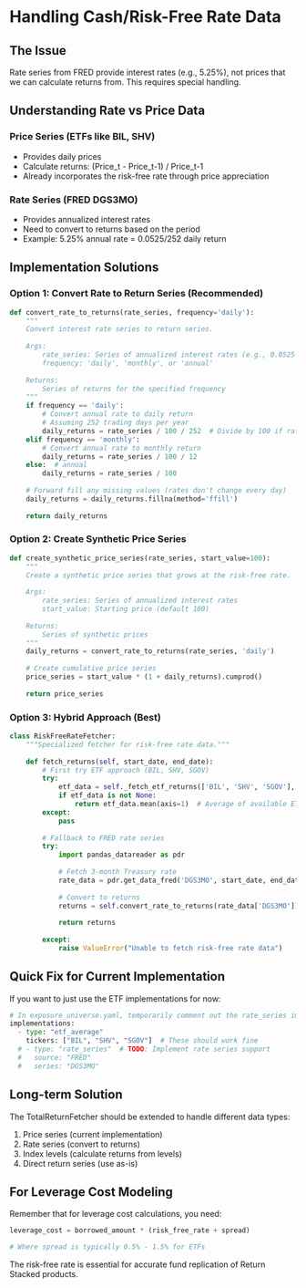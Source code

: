 # Handling Cash/Risk-Free Rate Data

## The Issue
Rate series from FRED provide interest rates (e.g., 5.25%), not prices that we can calculate returns from. This requires special handling.

## Understanding Rate vs Price Data

### Price Series (ETFs like BIL, SHV)
- Provides daily prices
- Calculate returns: (Price_t - Price_t-1) / Price_t-1
- Already incorporates the risk-free rate through price appreciation

### Rate Series (FRED DGS3MO)
- Provides annualized interest rates
- Need to convert to returns based on the period
- Example: 5.25% annual rate = 0.0525/252 daily return

## Implementation Solutions

### Option 1: Convert Rate to Return Series (Recommended)
```python
def convert_rate_to_returns(rate_series, frequency='daily'):
    """
    Convert interest rate series to return series.
    
    Args:
        rate_series: Series of annualized interest rates (e.g., 0.0525 for 5.25%)
        frequency: 'daily', 'monthly', or 'annual'
    
    Returns:
        Series of returns for the specified frequency
    """
    if frequency == 'daily':
        # Convert annual rate to daily return
        # Assuming 252 trading days per year
        daily_returns = rate_series / 100 / 252  # Divide by 100 if rates are in percentage
    elif frequency == 'monthly':
        # Convert annual rate to monthly return
        daily_returns = rate_series / 100 / 12
    else:  # annual
        daily_returns = rate_series / 100
        
    # Forward fill any missing values (rates don't change every day)
    daily_returns = daily_returns.fillna(method='ffill')
    
    return daily_returns
```

### Option 2: Create Synthetic Price Series
```python
def create_synthetic_price_series(rate_series, start_value=100):
    """
    Create a synthetic price series that grows at the risk-free rate.
    
    Args:
        rate_series: Series of annualized interest rates
        start_value: Starting price (default 100)
    
    Returns:
        Series of synthetic prices
    """
    daily_returns = convert_rate_to_returns(rate_series, 'daily')
    
    # Create cumulative price series
    price_series = start_value * (1 + daily_returns).cumprod()
    
    return price_series
```

### Option 3: Hybrid Approach (Best)
```python
class RiskFreeRateFetcher:
    """Specialized fetcher for risk-free rate data."""
    
    def fetch_returns(self, start_date, end_date):
        # First try ETF approach (BIL, SHV, SGOV)
        try:
            etf_data = self._fetch_etf_returns(['BIL', 'SHV', 'SGOV'], start_date, end_date)
            if etf_data is not None:
                return etf_data.mean(axis=1)  # Average of available ETFs
        except:
            pass
        
        # Fallback to FRED rate series
        try:
            import pandas_datareader as pdr
            
            # Fetch 3-month Treasury rate
            rate_data = pdr.get_data_fred('DGS3MO', start_date, end_date)
            
            # Convert to returns
            returns = self.convert_rate_to_returns(rate_data['DGS3MO'])
            
            return returns
            
        except:
            raise ValueError("Unable to fetch risk-free rate data")
```

## Quick Fix for Current Implementation

If you want to just use the ETF implementations for now:

```python
# In exposure_universe.yaml, temporarily comment out the rate_series implementation:
implementations:
  - type: "etf_average"
    tickers: ["BIL", "SHV", "SGOV"]  # These should work fine
  # - type: "rate_series"  # TODO: Implement rate series support
  #   source: "FRED"
  #   series: "DGS3MO"
```

## Long-term Solution

The TotalReturnFetcher should be extended to handle different data types:
1. Price series (current implementation)
2. Rate series (convert to returns)
3. Index levels (calculate returns from levels)
4. Direct return series (use as-is)

## For Leverage Cost Modeling

Remember that for leverage cost calculations, you need:
```python
leverage_cost = borrowed_amount * (risk_free_rate + spread)

# Where spread is typically 0.5% - 1.5% for ETFs
```

The risk-free rate is essential for accurate fund replication of Return Stacked products.

